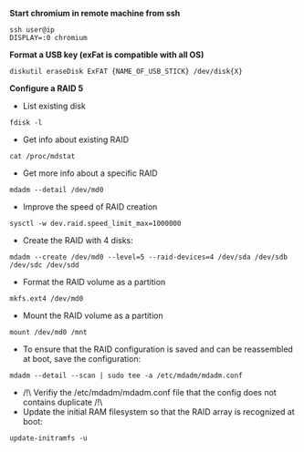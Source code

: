 **Start chromium in remote machine from ssh**
```shell script
ssh user@ip
DISPLAY=:0 chromium
```
**Format a USB key (exFat is compatible with all OS)**
```shell script
diskutil eraseDisk ExFAT {NAME_OF_USB_STICK} /dev/disk{X}
```
**Configure a RAID 5**
- List existing disk
```shell
fdisk -l 
```
- Get info about existing RAID
```shell
cat /proc/mdstat
```
- Get more info about a specific RAID
```shell
mdadm --detail /dev/md0
```
- Improve the speed of RAID creation
```shell
sysctl -w dev.raid.speed_limit_max=1000000
```
- Create the RAID with 4 disks:
```shell
mdadm --create /dev/md0 --level=5 --raid-devices=4 /dev/sda /dev/sdb /dev/sdc /dev/sdd
```
- Format the RAID volume as a partition
```shell
mkfs.ext4 /dev/md0
```
- Mount the RAID volume as a partition
```shell
mount /dev/md0 /mnt
```
- To ensure that the RAID configuration is saved and can be reassembled at boot, save the configuration:
```shell
mdadm --detail --scan | sudo tee -a /etc/mdadm/mdadm.conf
```
- /!\ Verifiy the /etc/mdadm/mdadm.conf file that the config does not contains duplicate /!\
- Update the initial RAM filesystem so that the RAID array is recognized at boot:
```shell
update-initramfs -u
```

